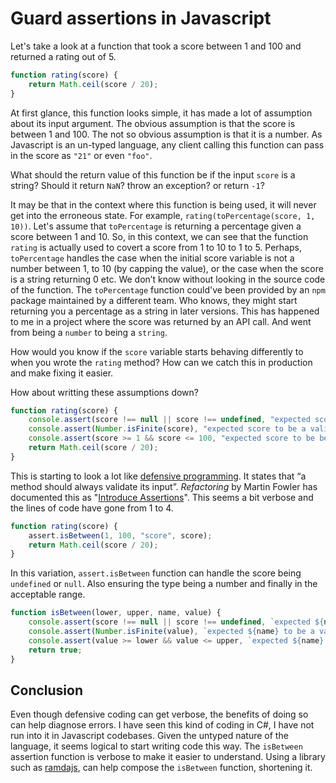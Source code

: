 # Guard assertions in Javascript

Let's take a look at a function that took a score between 1 and 100 and returned a rating out of 5.

```javascript
function rating(score) {
	return Math.ceil(score / 20);
}
```

At first glance, this function looks simple, it has made a lot of assumption about its input argument. The obvious assumption is that the score is between 1 and 100. The not so obvious assumption is that it is a number. As Javascript is an un-typed language, any client calling this function can pass in the score as `"21"` or even `"foo"`.

What should the return value of this function be if the input `score` is a string? Should it return `NaN`? throw an exception? or return `-1`? 

It may be that in the context where this function is being used, it will never get into the erroneous state. For example, `rating(toPercentage(score, 1, 10))`. Let's assume that `toPercentage` is returning a percentage given a score between 1 and 10. So, in this context, we can see that the function `rating` is actually used to covert a score from 1 to 10 to 1 to 5. Perhaps, `toPercentage` handles the case when the initial score variable is not a number between 1, to 10 (by capping the value), or the case when the score is a string returning 0 etc. We don’t know without looking in the source code of the function. The `toPercentage` function could've been provided by an `npm` package maintained by a different team. Who knows, they might start returning you a percentage as a string in later versions. This has happened to me in a project where the score was returned by an API call. And went from being a `number` to being a `string`.

How would you know if the `score` variable starts behaving differently to when you wrote the `rating` method? How can we catch this in production and make fixing it easier.

How about writting these assumptions down?

```javascript
function rating(score) {
	console.assert(score !== null || score !== undefined, "expected score to be not null or undefined");
	console.assert(Number.isFinite(score), "expected score to be a valid number");
	console.assert(score >= 1 && score <= 100, "expected score to be between 1 and 100");
	return Math.ceil(score / 20);
}
```

This is starting to look a lot like [defensive programming](https://en.wikipedia.org/wiki/Defensive_programming). It states that “a method should always validate its input”. _Refactoring_ by Martin Fowler has documented this as "[Introduce Assertions](https://refactoring.com/catalog/introduceAssertion.html)". This seems a bit verbose and the lines of code have gone from 1 to 4.

```javascript
function rating(score) {
	assert.isBetween(1, 100, "score", score);
	return Math.ceil(score / 20);
}
```

In this variation, `assert.isBetween` function can handle the score being `undefined` or `null`.  Also ensuring the type being a number and finally in the acceptable range.

```javascript
function isBetween(lower, upper, name, value) {
	console.assert(score !== null || score !== undefined, `expected ${name} to be not null or undefined`);
	console.assert(Number.isFinite(value), `expected ${name} to be a valid number, but was ${value}.`);
	console.assert(value >= lower && value <= upper, `expected ${name} to be between ${lower} and ${upper}.`);
	return true;
}
```

## Conclusion
Even though defensive coding can get verbose, the benefits of doing so can help diagnose errors. I have seen this kind of coding in C#, I have not run into it in Javascript codebases. Given the untyped nature of the language, it seems logical to start writing code this way. The `isBetween` assertion function is verbose to make it easier to understand. Using a library such as [ramdajs](http://ramdajs.com/), can help compose the `isBetween` function, shortening it.
<!--stackedit_data:
eyJoaXN0b3J5IjpbMTgzMTI2MzQzMl19
-->